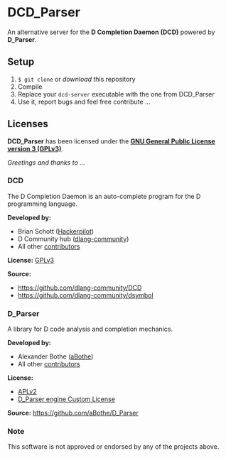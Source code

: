 # DCD_Parser

An alternative server for the **D Completion Daemon (DCD)** powered by **D_Parser**.


## Setup

1. `$ git clone` or *download* this repository
2. Compile
3. Replace your `dcd-server` executable with the one from DCD_Parser
4. Use it, report bugs and feel free contribute ...


## Licenses

**DCD_Parser** has been licensed under the **[GNU General Public License version 3 (GPLv3)](LICENSE.md)**.


*Greetings and thanks to ...*


### DCD

The D Completion Daemon is an auto-complete program for the D programming language.

**Developed by:**

- Brian Schott ([Hackerpilot](https://github.com/Hackerpilot))
- D Community hub ([dlang-community](https://github.com/dlang-community))
- All other [contributors](https://github.com/dlang-community/DCD/graphs/contributors)

**License:** [GPLv3](LICENSE.DCD.txt)

**Source:**

- <https://github.com/dlang-community/DCD>
- <https://github.com/dlang-community/dsymbol>


### D_Parser

A library for D code analysis and completion mechanics.

**Developed by:**

- Alexander Bothe ([aBothe](https://github.com/aBothe))
- All other [contributors](https://github.com/aBothe/D_Parser/graphs/contributors)

**License:**

- [APLv2](LICENSE.D_Parser.txt)
- [D_Parser engine Custom License](LICENSE.DParser2.txt)

**Source:** <https://github.com/aBothe/D_Parser>


### Note

This software is not approved or endorsed by any of the projects above.
